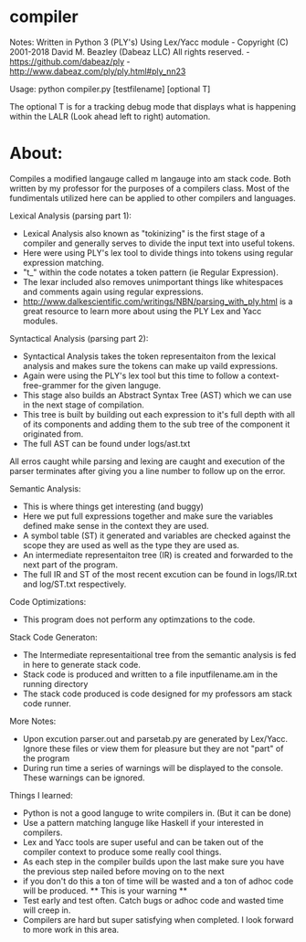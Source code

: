 # compiler

Notes: 
Written in Python 3 (PLY's) Using Lex/Yacc module 
	- Copyright (C) 2001-2018 David M. Beazley (Dabeaz LLC) All rights reserved.
	- https://github.com/dabeaz/ply 
	- http://www.dabeaz.com/ply/ply.html#ply_nn23

Usage: 
python compiler.py [testfilename] [optional T]

The optional T is for a tracking debug mode that displays what is happening within the LALR (Look ahead left to right) automation. 

# About:

Compiles a modified langauge called m langauge into am stack code. Both written by my professor for the purposes of a compilers class. 
Most of the fundimentals utilized here can be applied to other compilers and languages.

Lexical Analysis (parsing part 1): 
- Lexical Analysis also known as "tokinizing" is the first stage of a compiler and generally serves to divide the input text into useful tokens.
- Here were using PLY's lex tool to divide things into tokens using regular expression matching. 
- "t_" within the code notates a token pattern (ie Regular Expression). 
- The lexar included also removes unimportant things like whitespaces and comments again using regular expressions. 
- http://www.dalkescientific.com/writings/NBN/parsing_with_ply.html is a great resource to learn more about using the PLY Lex and Yacc modules. 

Syntactical Analysis (parsing part 2): 
- Syntactical Analysis takes the token representaiton from the lexical analysis and makes sure the tokens can make up vaild expressions. 
- Again were using the PLY's lex tool but this time to follow a context-free-grammer for the given languge. 
- This stage also builds an Abstract Syntax Tree (AST) which we can use in the next stage of compilation. 
- This tree is built by building out each expression to it's full depth with all of its components and adding them to the sub tree of the component it originated from. 
- The full AST can be found under logs/ast.txt

All erros caught while parsing and lexing are caught and execution of the parser terminates after giving you a 
line number to follow up on the error. 

Semantic Analysis: 
- This is where things get interesting (and buggy)
- Here we put full expressions together and make sure the variables defined make sense in the context they are used. 
- A symbol table (ST) it generated and variables are checked against the scope they are used as well as the type they are used as. 
- An intermediate representaiton tree (IR) is created and forwarded to the next part of the program. 
- The full IR and ST of the most recent excution can be found in logs/IR.txt and log/ST.txt respectively. 

Code Optimizations: 
- This program does not perform any optimzations to the code.


Stack Code Generaton: 
- The Intermediate representaitional tree from the semantic analysis is fed in here to generate stack code. 
- Stack code is produced and written to a file inputfilename.am in the running directory
- The stack code produced is code designed for my professors am stack code runner. 


More Notes: 
- Upon excution parser.out and parsetab.py are generated by Lex/Yacc. Ignore these files or view them for pleasure but they are not "part" of the program
- During run time a series of warnings will be displayed to the console. These warnings can be ignored. 

Things I learned: 
- Python is not a good languge to write compilers in. (But it can be done)
- Use a pattern matching languge like Haskell if your interested in compilers. 
- Lex and Yacc tools are super useful and can be taken out of the compiler context to produce some really cool things. 
- As each step in the compiler builds upon the last make sure you have the previous step nailed before moving on to the next 
- if you don't do this a ton of time will be wasted and a ton of adhoc code will be produced. ** This is your warning ** 
- Test early and test often. Catch bugs or adhoc code and wasted time will creep in. 
- Compilers are hard but super satisfying when completed. I look forward to more work in this area. 
